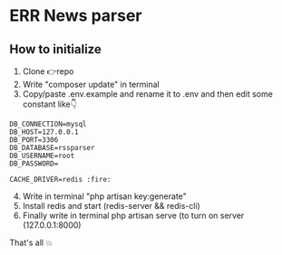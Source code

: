 # ERR News parser
## How to initialize

1. Clone :point_right:repo
2. Write "composer update" in terminal
3. Copy/paste .env.example and rename it to .env and then edit some constant like:point_down:
````
DB_CONNECTION=mysql
DB_HOST=127.0.0.1
DB_PORT=3306
DB_DATABASE=rssparser
DB_USERNAME=root
DB_PASSWORD=

CACHE_DRIVER=redis :fire:
````
4. Write in terminal "php artisan key:generate"
5. Install redis and start (redis-server && redis-cli)
6. Finally write in terminal php artisan serve (to turn on server (127.0.0.1:8000)

That's all :boom: 
